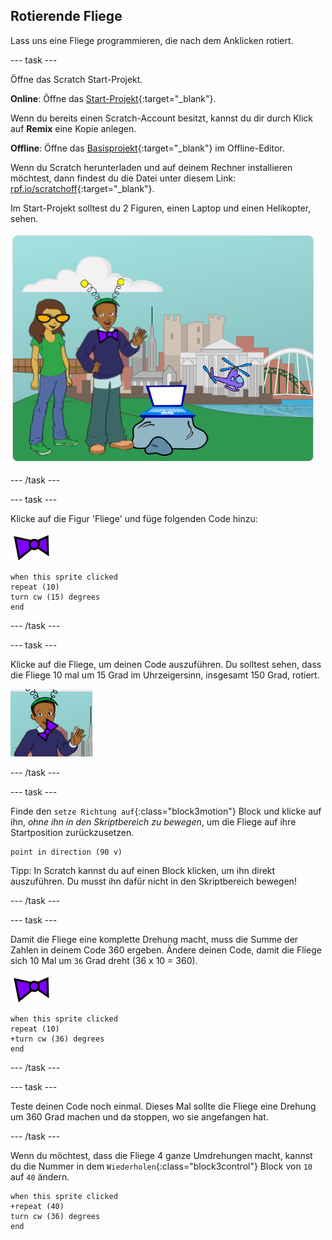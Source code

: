 ## Rotierende Fliege

Lass uns eine Fliege programmieren, die nach dem Anklicken rotiert.

--- task ---

Öffne das Scratch Start-Projekt.

**Online**: Öffne das [Start-Projekt](http://rpf.io/tech-toys-on){:target="_blank"}.

Wenn du bereits einen Scratch-Account besitzt, kannst du dir durch Klick auf **Remix** eine Kopie anlegen.

**Offline**: Öffne das [Basisprojekt](http://rpf.io/p/en/tech-toys-go){:target="_blank"} im Offline-Editor.

Wenn du Scratch herunterladen und auf deinem Rechner installieren möchtest, dann findest du die Datei unter diesem Link: [rpf.io/scratchoff](http://rpf.io/scratchoff){:target="_blank"}.

Im Start-Projekt solltest du 2 Figuren, einen Laptop und einen Helikopter, sehen.

![Start-Projekt](images/toys-starter.png)

--- /task ---

--- task ---

Klicke auf die Figur 'Fliege' und füge folgenden Code hinzu:

![Fliegen Figur](images/bowtie-sprite.png)

```blocks3
when this sprite clicked
repeat (10)
turn cw (15) degrees
end
```

--- /task ---


--- task ---

Klicke auf die Fliege, um deinen Code auszuführen. Du solltest sehen, dass die Fliege 10 mal um 15 Grad im Uhrzeigersinn, insgesamt 150 Grad, rotiert.

![Fliege um 150 Grad rotiert](images/toys-bowtie-test.png)

--- /task ---

--- task ---

Finde den `setze Richtung auf`{:class="block3motion"} Block und klicke auf ihn, _ohne ihn in den Skriptbereich zu bewegen_, um die Fliege auf ihre Startposition zurückzusetzen.

```blocks3
point in direction (90 v)
```

Tipp: In Scratch kannst du auf einen Block klicken, um ihn direkt auszuführen. Du musst ihn dafür nicht in den Skriptbereich bewegen!

--- /task ---

--- task ---

Damit die Fliege eine komplette Drehung macht, muss die Summe der Zahlen in deinem Code 360 ergeben. Ändere deinen Code, damit die Fliege sich 10 Mal um `36` Grad dreht (36 x 10 = 360).

![Fliegen Figur](images/bowtie-sprite.png)

```blocks3
when this sprite clicked
repeat (10)
+turn cw (36) degrees
end
```

--- /task ---

--- task ---

Teste deinen Code noch einmal. Dieses Mal sollte die Fliege eine Drehung um 360 Grad machen und da stoppen, wo sie angefangen hat.

--- /task ---

Wenn du möchtest, dass die Fliege 4 ganze Umdrehungen macht, kannst du die Nummer in dem `Wiederholen`{:class="block3control"} Block von `10` auf `40` ändern.

```blocks3
when this sprite clicked
+repeat (40)
turn cw (36) degrees
end
```

